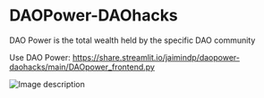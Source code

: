# DAOPower-DAOhacks


DAO Power is the total wealth held by the specific DAO community

Use DAO Power: https://share.streamlit.io/jaimindp/daopower-daohacks/main/DAOpower_frontend.py

![Image description](<https://github.com/jaimindp/DAOPower-DAOhacks/blob/main/DAO%20Power%20Screenshot.png>)
